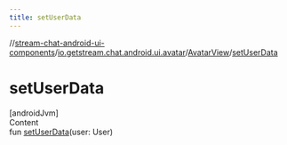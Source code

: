 ```yaml
---
title: setUserData
---
```

//[stream-chat-android-ui-components](../../../index.md)/[io.getstream.chat.android.ui.avatar](../index.md)/[AvatarView](index.md)/[setUserData](setUserData.md)



# setUserData  
[androidJvm]  
Content  
fun [setUserData](setUserData.md)(user: User)  



